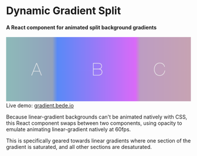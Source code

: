 # Dynamic Gradient Split
#### A React component for animated split background gradients

![](./Screenshot.png)
Live demo: [gradient.bede.io](https://gradient.bede.io)

Because linear-gradient backgrounds can't be animated natively with CSS, this React component swaps between two components, using opacity to emulate animating linear-gradient natively at 60fps.

This is specifically geared towards linear gradients where one section of the gradient is saturated, and all other sections are desaturated.
